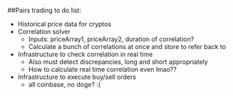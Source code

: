 ##Pairs trading to do list:

- Historical price data for cryptos
- Correlation solver
  - Inputs: priceArray1, priceArray2, duration of correlation?
  - Calculate a bunch of correlations at once and store to refer back to
- Infrastructure to check correlation in real time
  - Also must detect discrepancies, long and short appropriately
  - How to calculate real time correlation even lmao??
- Infrastructure to execute buy/sell orders
  - all coinbase, no doge? :(